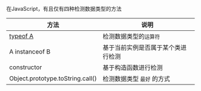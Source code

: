 在JavaScript，有且仅有四种检测数据类型的方法

| 方法                             | 说明                               |
| -------------------------------- | ---------------------------------- |
| [typeof A](001-typeof%20A.md)    | 检测数据类型的`运算符`             |
| A instanceof B                   | 基于当前实例是否属于某个类进行检测 |
| constructor                      | 基于构造函数进行检测               |
| Object.prototype.toString.call() | 检测数据类型 `最好` 的方式         |

